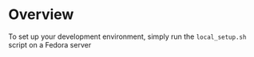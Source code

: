 # Overview

To set up your development environment, simply run the `local_setup.sh` script on a Fedora server
